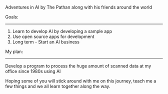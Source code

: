 Adventures in AI by The Pathan along with his friends around the world

Goals:
*******
1. Learn to develop AI by developing a sample app
2. Use open source apps for development
3. Long term - Start an AI business

My plan:
*********
Develop a program to process the huge amount of scanned data at my office since 1980s using AI

Hoping some of you will stick around with me on this journey, teach me a few things and we all learn together along the way.
